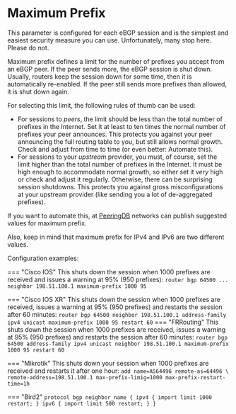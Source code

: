 # Maximum Prefix

This parameter is configured for each eBGP session and is the simplest and easiest security measure you can use. Unfortunately, many stop here. Please do not.

Maximum prefix defines a limit for the number of prefixes you accept from an eBGP peer. If the peer sends more, the eBGP session is shut down. Usually, routers keep the session down for some time, then it is automatically re-enabled. If the peer still sends more prefixes than allowed, it is shut down again.

For selecting this limit, the following rules of thumb can be used:

- For sessions to *peers*, the limit should be less than the total number of prefixes in the Internet. Set it at least to ten times the normal number of prefixes your peer announces. This protects you against your peer announcing the full routing table to you, but still allows normal growth. Check and adjust from time to time (or even better: Automate this).
- For sessions to your *upstream* provider, you must, of course, set the limit higher than the total number of prefixes in the Internet. It must be high enough to accommodate normal growth, so either set it *very* high or check and adjust it regularly. Otherwise, there can be surprising session shutdowns. This protects you against gross misconfigurations at your upstream provider (like sending you a lot of de-aggregated prefixes).

If you want to automate this, at [PeeringDB](https://peeringdb.com) networks can publish suggested values for maximum prefix.

Also, keep in mind that maximum prefix for IPv4 and IPv6 are two different values.

Configuration examples:

=== "Cisco IOS"
    This shuts down the session when 1000 prefixes are received and issues a warning at 95% (950 prefixes):
    ```
    router bgp 64500
    ...
    neighbor 198.51.100.1 maximum-prefix 1000 95
    ```

=== "Cisco IOS XR"
    This shuts down the session when 1000 prefixes are received, issues a warning at 95% (950 prefixes) and restarts the session after 60 minutes:
    ```
    router bgp 64500
        neighbor 198.51.100.1
        address-family ipv4 unicast
            maximum-prefix 1000 95 restart 60
    ```
=== "FRRouting"
    This shuts down the session when 1000 prefixes are received, issues a warning at 95% (950 prefixes) and restarts the session after 60 minutes:
    ```
    router bgp 64500
        address-family ipv4 unicast
            neighbor 198.51.100.1 maximum-prefix 1000 95 restart 60
    ```

=== "Mikrotik"
    This shuts down your session when 1000 prefixes are received and restarts it after one hour:
    ```
    add name=AS64496 remote-as=64496 \
        remote-address=198.51.100.1 max-prefix-limig=1000 max-prefix-restart-time=1h
    ```

=== "Bird2"
    ```
    protocol bgp neighbor_name {
      ipv4 {
         import limit 1000 restart;
      }
      ipv6 {
         import limit 500 restart;
      }
    }
    ```
